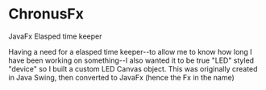 # ChronusFx
JavaFx Elasped time keeper

Having a need for a elasped time keeper--to allow me to know how long I have been working on something--I also wanted it to be true "LED" 
styled "device" so  I built a custom LED Canvas object. This was originally created in Java Swing, then converted to JavaFx (hence the Fx in 
the name)

